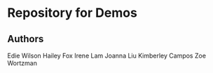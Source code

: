 # Repository for Demos 



## Authors

Edie Wilson 
Hailey Fox
Irene Lam
Joanna Liu
Kimberley Campos
Zoe Wortzman 



